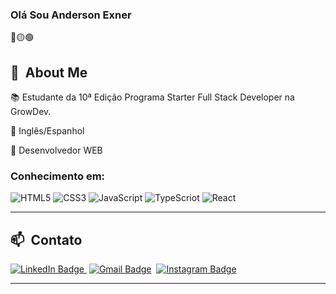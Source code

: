### Olá Sou Anderson Exner
<div>
🔴🟡🟢

<br>

</div>

<div>

  ## 🧭 &nbsp;About Me

📚 Estudante da 10ª Edição Programa Starter Full Stack Developer na GrowDev.
  
🌱 Inglês/Espanhol
  
🌱  Desenvolvedor WEB

### Conhecimento em:
  
![HTML5](https://img.shields.io/badge/-HTML5-%23E44D27?style=flat-square&logo=html5&logoColor=ffffff)
![CSS3](https://img.shields.io/badge/-CSS3-%231572B6?style=flat-square&logo=css3)
![JavaScript](https://img.shields.io/badge/-JavaScript-%23F7DF1C?style=flat-square&logo=javascript&logoColor=000000&labelColor=%23F7DF1C&color=%23FFCE5A)
![TypeScriot](https://shields.io/badge/TypeScript-3178C6?logo=TypeScript&logoColor=FFF&style=flat-square)
![React](https://shields.io/badge/react-black?logo=react&style=for-the-badge)


  <hr/>


  ## 📫 &nbsp;Contato
  
   [![LinkedIn Badge](https://img.shields.io/badge/-Anderson_Exner-blue?style=flat-square&logo=Linkedin&logoColor=white)&nbsp;](https://www.linkedin.com/in/anderson-exner-00466a174/)
  [![Gmail Badge](https://img.shields.io/badge/-andersonexner@gmail.com-red?style=flat-square&logo=Gmail&logoColor=white)](mailto:andersonexner@gmail.com)&nbsp;
  [![Instagram Badge](https://img.shields.io/badge/-Andersonexner-EB2A08?style=flat-square&logo=Instagram&logoColor=white)](https://www.instagram.com/AndersonExner/)&nbsp;
  
 <hr/>
  


